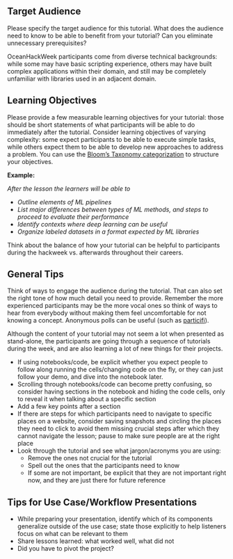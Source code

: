 ## Target Audience
Please specify the target audience for this tutorial. What does the audience need to know to be able to benefit from your tutorial? Can you eliminate unnecessary prerequisites? 

OceanHackWeek participants come from diverse technical backgrounds: while some may have basic scripting experience, others may have built complex applications within their domain, and still may be completely unfamiliar with libraries used in an adjacent domain.

## Learning Objectives
Please provide a few measurable learning objectives for your tutorial: those should be short statements of what participants will be able to do immediately after the tutorial. Consider learning objectives of varying complexity: some expect participants to be able to execute simple tasks, while others expect them to be able to develop new approaches to address a problem. You can use the [Bloom’s Taxonomy categorization](https://www.unmc.edu/facdev/_documents/teaching-docs/bloom-taxonomy.pdf) to structure your objectives. 

**Example:**

*After the lesson the learners will be able to*
* *Outline elements of ML pipelines*
* *List major differences between types of ML methods, and steps to proceed to evaluate their performance*
* *Identify contexts where deep learning can be useful*
* *Organize labeled datasets in a format expected by ML libraries*

Think about the balance of how your tutorial can be helpful to participants during the hackweek vs. afterwards throughout their careers.

## General Tips
Think of ways to engage the audience during the tutorial. That can also set the right tone of how much detail you need to provide. Remember the more experienced participants may be the more vocal ones so think of ways to hear from everybody without making them feel uncomfortable for not knowing a concept. Anonymous polls can be useful (such as [particifi](https://particify.de/en/)). 

Although the content of your tutorial may not seem a lot when presented as stand-alone, the participants are going through a sequence of tutorials during the week, and are also learning a lot of new things for their projects. 

* If using notebooks/code, be explicit whether you expect people to follow along running the cells/changing code on the fly, or they can just follow your demo, and dive into the notebook later.
* Scrolling through notebooks/code can become pretty confusing, so consider having sections in the notebook and hiding the code cells, only to reveal it when talking about a specific section
* Add a few key points after a section
* If there are steps for which participants need to navigate to specific places on a website, consider saving snapshots and circling the places they need to click to avoid them missing crucial steps after which they cannot navigate the lesson; pause to make sure people are at the right place
* Look through the tutorial and see what jargon/acronyms you are using:
  * Remove the ones not crucial for the tutorial
  * Spell out the ones that the participants need to know
  * If some are not important, be explicit that they are not important right now, and they are just there for future reference
 
## Tips for Use Case/Workflow Presentations

* While preparing your presentation, identify which of its components generalize outside of the use case; state those explicitly to help listeners focus on what can be relevant to them
* Share lessons learned: what worked well, what did not
* Did you have to pivot the project?


